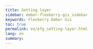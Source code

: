 ```yaml
---
title: Setting layer
sidebar: ember-flexberry-gis_sidebar
keywords: Flexberry Ember Gis
toc: true
permalink: en/efg_setting-layer.html
lang: en
summary: 
---
```

